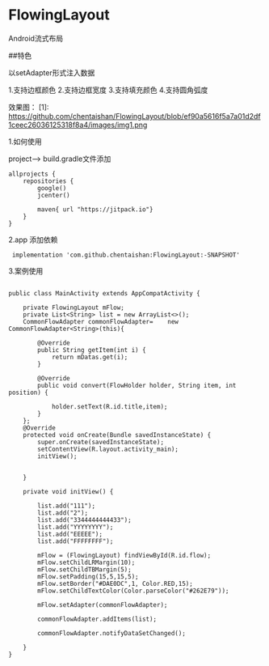 # FlowingLayout
Android流式布局

##特色

以setAdapter形式注入数据

1.支持边框颜色
2.支持边框宽度
3.支持填充颜色
4.支持圆角弧度

效果图：
[1]: https://github.com/chentaishan/FlowingLayout/blob/ef90a5616f5a7a01d2df1ceec26036125318f8a4/images/img1.png


1.如何使用

project--> build.gradle文件添加
```
allprojects {
    repositories {
        google()
        jcenter()
        
        maven{ url "https://jitpack.io"}
    }
}
```
2.app 添加依赖
```
 implementation 'com.github.chentaishan:FlowingLayout:-SNAPSHOT'
```
3.案例使用
```

public class MainActivity extends AppCompatActivity {

    private FlowingLayout mFlow;
    private List<String> list = new ArrayList<>();
    CommonFlowAdapter commonFlowAdapter=    new CommonFlowAdapter<String>(this){

        @Override
        public String getItem(int i) {
            return mDatas.get(i);
        }

        @Override
        public void convert(FlowHolder holder, String item, int position) {

            holder.setText(R.id.title,item);
        }
    };
    @Override
    protected void onCreate(Bundle savedInstanceState) {
        super.onCreate(savedInstanceState);
        setContentView(R.layout.activity_main);
        initView();


    }

    private void initView() {

        list.add("111");
        list.add("2");
        list.add("3344444444433");
        list.add("YYYYYYYY");
        list.add("EEEEE");
        list.add("FFFFFFFF");

        mFlow = (FlowingLayout) findViewById(R.id.flow);
        mFlow.setChildLRMargin(10);
        mFlow.setChildTBMargin(5);
        mFlow.setPadding(15,5,15,5);
        mFlow.setBorder("#DAE0DC",1, Color.RED,15);
        mFlow.setChildTextColor(Color.parseColor("#262E79"));

        mFlow.setAdapter(commonFlowAdapter);

        commonFlowAdapter.addItems(list);

        commonFlowAdapter.notifyDataSetChanged();

    }
}
```
